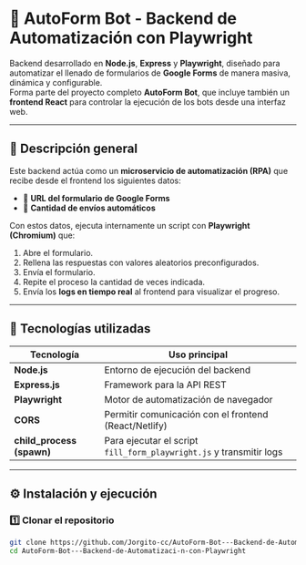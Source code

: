 # 🤖 AutoForm Bot - Backend de Automatización con Playwright

Backend desarrollado en **Node.js**, **Express** y **Playwright**, diseñado para automatizar el llenado de formularios de **Google Forms** de manera masiva, dinámica y configurable.  
Forma parte del proyecto completo **AutoForm Bot**, que incluye también un **frontend React** para controlar la ejecución de los bots desde una interfaz web.

---

## 🧩 Descripción general

Este backend actúa como un **microservicio de automatización (RPA)** que recibe desde el frontend los siguientes datos:

- 🔗 **URL del formulario de Google Forms**
- 🔢 **Cantidad de envíos automáticos**

Con estos datos, ejecuta internamente un script con **Playwright (Chromium)** que:
1. Abre el formulario.
2. Rellena las respuestas con valores aleatorios preconfigurados.
3. Envía el formulario.
4. Repite el proceso la cantidad de veces indicada.
5. Envía los **logs en tiempo real** al frontend para visualizar el progreso.

---

## 🚀 Tecnologías utilizadas

| Tecnología | Uso principal |
|-------------|----------------|
| **Node.js** | Entorno de ejecución del backend |
| **Express.js** | Framework para la API REST |
| **Playwright** | Motor de automatización de navegador |
| **CORS** | Permitir comunicación con el frontend (React/Netlify) |
| **child_process (spawn)** | Para ejecutar el script `fill_form_playwright.js` y transmitir logs |

---

## ⚙️ Instalación y ejecución

### 1️⃣ Clonar el repositorio

```bash
git clone https://github.com/Jorgito-cc/AutoForm-Bot---Backend-de-Automatizaci-n-con-Playwright.git
cd AutoForm-Bot---Backend-de-Automatizaci-n-con-Playwright
